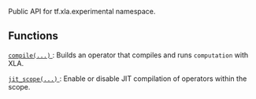 Public API for tf.xla.experimental namespace.

## Functions
[ `compile(...)` ](https://tensorflow.google.cn/api_docs/python/tf/xla/experimental/compile): Builds an operator that compiles and runs  `computation`  with XLA.

[ `jit_scope(...)` ](https://tensorflow.google.cn/api_docs/python/tf/xla/experimental/jit_scope): Enable or disable JIT compilation of operators within the scope.

